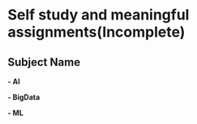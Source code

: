 # Self study and meaningful assignments(Incomplete)

## Subject Name
**- AI**

**- BigData**

**- ML**

